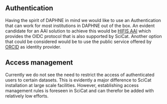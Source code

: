## Authentication

Having the spirit of DAPHNE in mind we would like to use an Authentication that can work for most institutions in DAPHNE out of the box. An evident candidate for an AAI solution to achieve this would be [HIFIS AAI](https://hifis.net/doc/helmholtz-aai/) which provides the OIDC protocol that is also supported by SciCat. Another option that could be considered would be to use the public service offered by [ORCID](https://info.orcid.org/faq/what-is-openid/) as identity provider.


## Access management

Currently we do not see the need to restrict the access of authenticated users to certain datasets. This is evidently a major difference to SciCat installation at large scale facilities. However, establishing access management rules is foreseen in SciCat and can therefor be added with relatively low efforts.
